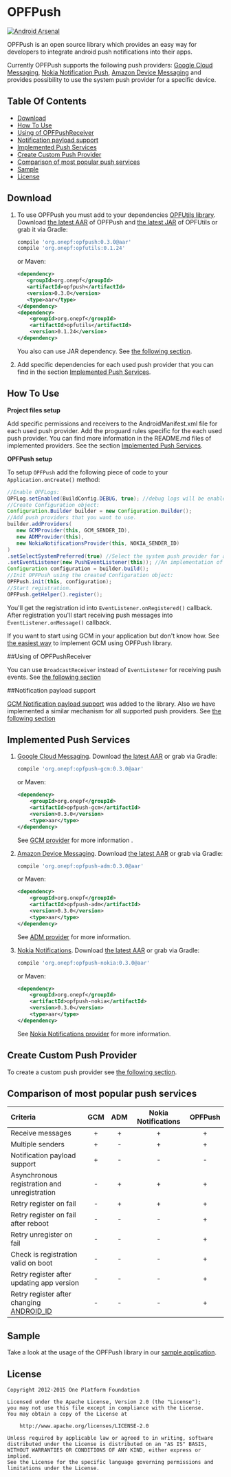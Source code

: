 # OPFPush

[![Android Arsenal](https://img.shields.io/badge/Android%20Arsenal-OPFPush-brightgreen.svg?style=flat)](http://android-arsenal.com/details/1/1809)

OPFPush is an open source library which provides an easy way for developers to integrate android 
push notifications into their apps.

Currently OPFPush supports the following push providers: [Google Cloud Messaging][google-cloud-messaging],
[Nokia Notification Push][nokia-notifications], [Amazon Device Messaging][amazon-device-messaging] and
provides possibility to use the system push provider for a specific device.


## Table Of Contents
- [Download](#user-content-download)
- [How To Use](#user-content-how-to-use)
- [Using of OPFPushReceiver](#user-content-using-of-opfpushreceiver)
- [Notification payload support](#user-content-notification-payload-support)
- [Implemented Push Services](#user-content-implemented-push-services)
- [Create Custom Push Provider](#user-content-create-custom-push-provider)
- [Comparison of most popular push services](#user-content-comparison-of-most-popular-push-services)
- [Sample](#sample)
- [License](#user-content-license)



## Download

1. To use OPFPush you must add to your dependencies [OPFUtils library][opfutils].
   Download [the latest AAR][opfpush-latest-aar] of OPFPush and [the latest JAR][opfutils-latest-jar] of OPFUtils
   or grab it via Gradle:
   ```groovy
   compile 'org.onepf:opfpush:0.3.0@aar'
   compile 'org.onepf:opfutils:0.1.24'
   ```

   or Maven:
   ```xml
   <dependency>
      <groupId>org.onepf</groupId>
      <artifactId>opfpush</artifactId>
      <version>0.3.0</version>
      <type>aar</type>
   </dependency>
   <dependency>
       <groupId>org.onepf</groupId>
       <artifactId>opfutils</artifactId>
       <version>0.1.24</version>
   </dependency>
   ```

   You also can use JAR dependency. See [the following section][jar-dependency-using].

2. Add specific dependencies for each used push provider that you can find in the 
   section [Implemented Push Services](#user-content-implemented-push-services).

## How To Use

**Project files setup**

Add specific permissions and receivers to the AndroidManifest.xml file for each used push provider.
Add the proguard rules specific for the each used push provider.
You can find more information in the README.md files of implemented providers. 
See the section [Implemented Push Services](#user-content-implemented-push-services).
   
**OPFPush setup**

To setup `OPFPush` add the following piece of code to your `Application.onCreate()` method:
```java
//Enable OPFLogs:
OPFLog.setEnabled(BuildConfig.DEBUG, true); //debug logs will be enabled only in debug build.
//Create Configuration object:
Configuration.Builder builder = new Configuration.Builder();
//Add push providers that you want to use.
builder.addProviders( 
   new GCMProvider(this, GCM_SENDER_ID),
   new ADMProvider(this),
   new NokiaNotificationsProvider(this, NOKIA_SENDER_ID)
)
.setSelectSystemPreferred(true) //Select the system push provider for a specific device. (false by default).
.setEventListener(new PushEventListener(this)); //An implementation of EventListener interface.
Configuration configuration = builder.build();
//Init OPFPush using the created Configuration object:
OPFPush.init(this, configuration);
//Start registration.
OPFPush.getHelper().register();
```

You'll get the registration id into `EventListener.onRegistered()` callback.
After registration you'll start receiving push messages into `EventListener.onMessage()` callback.

If you want to start using GCM in your application but don't know how. See [the easiest way][easiest-gcm]
to implement GCM using OPFPush library.

##Using of OPFPushReceiver

You can use `BroadcastReceiver` instead of `EventListener` for receiving push events. 
See [the following section][opfpush-receiver-section]

##Notification payload support

[GCM Notification payload support][gcm-notification-payload-support] was added to the library.
Also we have implemented a similar mechanism for all supported push providers.
See [the following section][opf-notification-payload-support]

## Implemented Push Services

1. [Google Cloud Messaging][google-cloud-messaging].
    Download [the latest AAR][gcm-latest-aar] or grab via Gradle:
    ```groovy
    compile 'org.onepf:opfpush-gcm:0.3.0@aar'
    ```
    
    or Maven:
    ```xml
    <dependency>
        <groupId>org.onepf</groupId>
        <artifactId>opfpush-gcm</artifactId>
        <version>0.3.0</version>
        <type>aar</type>
    </dependency>
    ```
    
    See [GCM provider][opfpush-gcm] for more information .
    
2. [Amazon Device Messaging][amazon-device-messaging].
    Download [the latest AAR][adm-latest-aar] or grab via Gradle:
    ```groovy
    compile 'org.onepf:opfpush-adm:0.3.0@aar'
    ```
    
    or Maven:
    ```xml
    <dependency>
        <groupId>org.onepf</groupId>
        <artifactId>opfpush-adm</artifactId>
        <version>0.3.0</version>
        <type>aar</type>
    </dependency>
    ```
    
    See [ADM provider][opfpush-adm] for more information.
    
3. [Nokia Notifications][nokia-notifications].
    Download [the latest AAR][nokia-latest-aar] or grab via Gradle:
    ```groovy
    compile 'org.onepf:opfpush-nokia:0.3.0@aar'
    ```
        
    or Maven:
    ```xml
    <dependency>
        <groupId>org.onepf</groupId>
        <artifactId>opfpush-nokia</artifactId>
        <version>0.3.0</version>
        <type>aar</type>
    </dependency>
    ```

    See [Nokia Notifications provider][opfpush-nokia] for more information.

## Create Custom Push Provider

To create a custom push provider see [the following section][custom-push-provider].

## Comparison of most popular push services

| Criteria                            | GCM   | ADM   | Nokia Notifications | OPFPush     |
| :---------------------------------- | :---: | :---: | :-----------------: | :---------: |
| Receive messages                    |   +   |   +   |          +          |      +      |
| Multiple senders                    |   +   |   -   |          +          |      +      |
| Notification payload support        |   +   |   -   |          -          |      -      |
| Asynchronous registration and unregistration |   -   |   +   |          +          |      +      |
| Retry register on fail              |   -   |   +   |          +          |      +      |
| Retry register on fail after reboot |   -   |   -   |          -          |      +      |
| Retry unregister on fail            |   -   |   -   |          -          |      +      |
| Check is registration valid on boot |   -   |   -   |          -          |      +      |
| Retry register after updating app version |   -   |   -   |          -          |      +      |
| Retry register after changing [ANDROID_ID][android-id] |   -   |   -   |          -          |      +      |


## Sample

Take a look at the usage of the OPFPush library in our [sample application][sample].

## License

    Copyright 2012-2015 One Platform Foundation

    Licensed under the Apache License, Version 2.0 (the "License");
    you may not use this file except in compliance with the License.
    You may obtain a copy of the License at

        http://www.apache.org/licenses/LICENSE-2.0

    Unless required by applicable law or agreed to in writing, software
    distributed under the License is distributed on an "AS IS" BASIS,
    WITHOUT WARRANTIES OR CONDITIONS OF ANY KIND, either express or implied.
    See the License for the specific language governing permissions and
    limitations under the License.


[google-cloud-messaging]: https://developer.android.com/google/gcm
[amazon-device-messaging]: https://developer.amazon.com/appsandservices/apis/engage/device-messaging
[nokia-notifications]: http://developer.nokia.com/resources/library/nokia-x/nokia-notifications
[opfutils]: https://github.com/onepf/OPFUtils
[opfutils-latest-jar]: https://github.com/onepf/OPFUtils/releases/download/v0.1.24/opfutils-0.1.24.jar
[jar-dependency-using]: https://github.com/onepf/OPFPush/wiki/Using-of-JAR-dependencies
[opfpush-receiver-section]: https://github.com/onepf/OPFPush/wiki/Using-of-OPFPushReceiver
[custom-push-provider]: https://github.com/onepf/OPFPush/wiki/Create-custom-push-provider
[android-id]: http://developer.android.com/reference/android/provider/Settings.Secure.html#ANDROID_ID
[opfpush-gcm]: ./opfpush-providers/gcm
[opfpush-adm]: ./opfpush-providers/adm
[opfpush-nokia]: ./opfpush-providers/nokia
[gcm-notification-payload-support]: https://developers.google.com/cloud-messaging/server-ref#notification-payload-support
[opf-notification-payload-support]: https://github.com/onepf/OPFPush/wiki/Notification-payload-support
[opfpush-latest-aar]: https://github.com/onepf/OPFPush/releases/download/v0.3.0/opfpush-0.3.0.aar
[gcm-latest-aar]: https://github.com/onepf/OPFPush/releases/download/v0.3.0/opfpush-gcm-0.3.0.aar
[adm-latest-aar]: https://github.com/onepf/OPFPush/releases/download/v0.3.0/opfpush-adm-0.3.0.aar
[nokia-latest-aar]: https://github.com/onepf/OPFPush/releases/download/v0.3.0/opfpush-nokia-0.3.0.aar
[easiest-gcm]: https://github.com/onepf/OPFPush/wiki/The-easiest-way-to-implement-GCM
[sample]: https://github.com/onepf/OPFPush/tree/master/samples/pushchat
